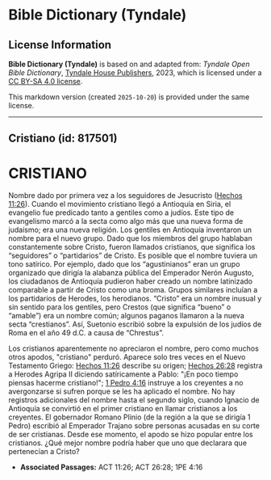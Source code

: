 # Bible Dictionary (Tyndale)

## License Information

**Bible Dictionary (Tyndale)** is based on and adapted from: _Tyndale Open Bible Dictionary_, [Tyndale House Publishers](https://tyndaleopenresources.com/), 2023, which is licensed under a [CC BY-SA 4.0 license](https://creativecommons.org/licenses/by-sa/4.0/legalcode.en).

This markdown version (created `2025-10-20`) is provided under the same license.



--------------------------------

## Cristiano (id: 817501)

CRISTIANO
=========

Nombre dado por primera vez a los seguidores de Jesucristo ([Hechos 11:26](https://ref.ly/Acts11:26)). Cuando el movimiento cristiano llegó a Antioquía en Siria, el evangelio fue predicado tanto a gentiles como a judíos. Este tipo de evangelismo marcó a la secta como algo más que una nueva forma de judaísmo; era una nueva religión. Los gentiles en Antioquía inventaron un nombre para el nuevo grupo. Dado que los miembros del grupo hablaban constantemente sobre Cristo, fueron llamados cristianos, que significa los “seguidores” o “partidarios” de Cristo. Es posible que el nombre tuviera un tono satírico. Por ejemplo, dado que los “agustinianos” eran un grupo organizado que dirigía la alabanza pública del Emperador Nerón Augusto, los ciudadanos de Antioquía pudieron haber creado un nombre latinizado comparable a partir de Cristo como una broma. Grupos similares incluían a los partidarios de Herodes, los herodianos. “Cristo” era un nombre inusual y sin sentido para los gentiles, pero Crestos (que significa “bueno” o “amable”) era un nombre común; algunos paganos llamaron a la nueva secta “crestianos”. Así, Suetonio escribió sobre la expulsión de los judíos de Roma en el año 49 d.C. a causa de “Chrestus”.

Los cristianos aparentemente no apreciaron el nombre, pero como muchos otros apodos, "cristiano" perduró. Aparece solo tres veces en el Nuevo Testamento Griego: [Hechos 11:26](https://ref.ly/Acts11:26) describe su origen; [Hechos 26:28](https://ref.ly/Acts26:28) registra a Herodes Agripa II diciendo satíricamente a Pablo: "¡En poco tiempo piensas hacerme cristiano!"; [1 Pedro 4:16](https://ref.ly/1Pet4:16) instruye a los creyentes a no avergonzarse si sufren porque se les ha aplicado el nombre. No hay registros adicionales del nombre hasta el segundo siglo, cuando Ignacio de Antioquía se convirtió en el primer cristiano en llamar cristianos a los creyentes. El gobernador Romano Plinio (de la región a la que se dirigía 1 Pedro) escribió al Emperador Trajano sobre personas acusadas en su corte de ser cristianas. Desde ese momento, el apodo se hizo popular entre los cristianos. ¿Qué mejor nombre podría haber que uno que declarara que pertenecían a Cristo?

* **Associated Passages:** ACT 11:26; ACT 26:28; 1PE 4:16

